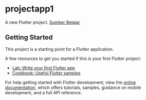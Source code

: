 # projectapp1

A new Flutter project.
[Sumber Belajar](https://www.youtube.com/watch?v=2bKcoGAmvmk&list=PLea3rpAI1OjhPFMBZZZ4P1ndWhZTn3oIW&index=8)

## Getting Started

This project is a starting point for a Flutter application.

A few resources to get you started if this is your first Flutter project:

- [Lab: Write your first Flutter app](https://docs.flutter.dev/get-started/codelab)
- [Cookbook: Useful Flutter samples](https://docs.flutter.dev/cookbook)


For help getting started with Flutter development, view the
[online documentation](https://docs.flutter.dev/), which offers tutorials,
samples, guidance on mobile development, and a full API reference.

